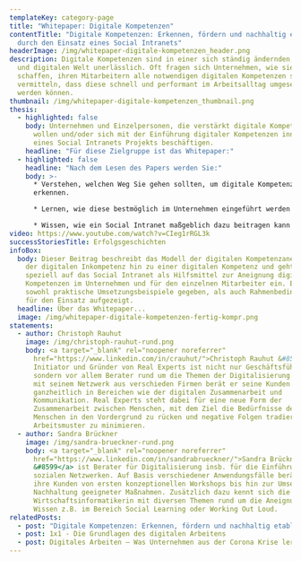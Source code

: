 ```yaml
---
templateKey: category-page
title: "Whitepaper: Digitale Kompetenzen"
contentTitle: "Digitale Kompetenzen: Erkennen, fördern und nachhaltig etablieren
  durch den Einsatz eines Social Intranets"
headerImage: /img/whitepaper-digitale-kompetenzen_header.png
description: Digitale Kompetenzen sind in einer sich ständig ändernden, globalen
  und digitalen Welt unerlässlich. Oft fragen sich Unternehmen, wie sie es
  schaffen, ihren Mitarbeitern alle notwendigen digitalen Kompetenzen so zu
  vermitteln, dass diese schnell und performant im Arbeitsalltag umgesetzt
  werden können.
thumbnail: /img/whitepaper-digitale-kompetenzen_thumbnail.png
thesis:
  - highlighted: false
    body: Unternehmen und Einzelpersonen, die verstärkt digitale Kompetenzen fördern
      wollen und/oder sich mit der Einführung digitaler Kompetenzen innerhalb
      eines Social Intranets Projekts beschäftigen.
    headline: "Für diese Zielgruppe ist das Whitepaper:"
  - highlighted: false
    headline: "Nach dem Lesen des Papers werden Sie:"
    body: >-
      * Verstehen, welchen Weg Sie gehen sollten, um digitale Kompetenzen zu
      erkennen.

      * Lernen, wie diese bestmöglich im Unternehmen eingeführt werden können.

      * Wissen, wie ein Social Intranet maßgeblich dazu beitragen kann digitale Kompetenzen zu fördern.
video: https://www.youtube.com/watch?v=CIeg1rRGL3k
successStoriesTitle: Erfolgsgeschichten
infoBox:
  body: Dieser Beitrag beschreibt das Modell der digitalen Kompetenzaneignung von
    der digitalen Inkompetenz hin zu einer digitalen Kompetenz und geht dabei
    speziell auf das Social Intranet als Hilfsmittel zur Aneignung digitaler
    Kompetenzen im Unternehmen und für den einzelnen Mitarbeiter ein. Es werden
    sowohl praktische Umsetzungsbeispiele gegeben, als auch Rahmenbedingungen
    für den Einsatz aufgezeigt.
  headline: Über das Whitepaper...
  image: /img/whitepaper-digitale-kompetenzen-fertig-kompr.png
statements:
  - author: Christoph Rauhut
    image: /img/christoph-rauhut-rund.png
    body: <a target="_blank" rel="noopener noreferrer"
      href="https://www.linkedin.com/in/crauhut/">Christoph Rauhut &#8599</a>,
      Initiator und Gründer von Real Experts ist nicht nur Geschäftsführer,
      sondern vor allem Berater rund um die Themen der Digitalisierung. Zusammen
      mit seinem Netzwerk aus verschieden Firmen berät er seine Kunden
      ganzheitlich in Bereichen wie der digitalen Zusammenarbeit und
      Kommunikation. Real Experts steht dabei für eine neue Form der
      Zusammenarbeit zwischen Menschen, mit dem Ziel die Bedürfnisse des
      Menschen in den Vordergrund zu rücken und negative Folgen tradierter
      Arbeitsmuster zu minimieren.
  - author: Sandra Brückner
    image: /img/sandra-brueckner-rund.png
    body: <a target="_blank" rel="noopener noreferrer"
      href="https://www.linkedin.com/in/sandrabrueckner/">Sandra Brückner
      &#8599</a> ist Berater für Digitalisierung insb. für die Einführung von
      sozialen Netzwerken. Auf Basis verschiedener Anwendungsfälle berät sie
      ihre Kunden von ersten konzeptionellen Workshops bis hin zur Umsetzung und
      Nachhaltung geeigneter Maßnahmen. Zusätzlich dazu kennt sich die studierte
      Wirtschaftsinformatikerin mit diversen Themen rund um die Aneignung von
      Wissen z.B. im Bereich Social Learning oder Working Out Loud.
relatedPosts:
  - post: "Digitale Kompetenzen: Erkennen, fördern und nachhaltig etablieren"
  - post: 1x1 - Die Grundlagen des digitalen Arbeitens
  - post: Digitales Arbeiten – Was Unternehmen aus der Corona Krise lernen müssen
---
```

